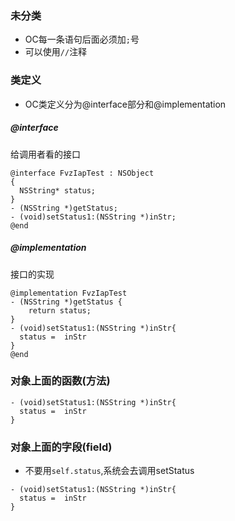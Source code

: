 ### 未分类
* OC每一条语句后面必须加`;`号
* 可以使用`//`注释

### 类定义
* OC类定义分为@interface部分和@implementation
##### @interface
  给调用者看的接口
```
@interface FvzIapTest : NSObject
{
  NSString* status; 
}
- (NSString *)getStatus;
- (void)setStatus1:(NSString *)inStr;
@end
```

##### @implementation
  接口的实现
```
@implementation FvzIapTest
- (NSString *)getStatus {
	return status;
}
- (void)setStatus1:(NSString *)inStr{
  status =  inStr
}
@end
```

### 对象上面的函数(方法)
```
- (void)setStatus1:(NSString *)inStr{
  status =  inStr
}
```

### 对象上面的字段(field)
* 不要用`self.status`,系统会去调用setStatus

```
- (void)setStatus1:(NSString *)inStr{
  status =  inStr
}
```